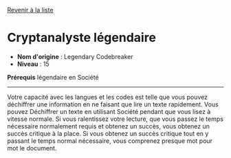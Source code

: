 [Revenir à la liste](list.md)

# Cryptanalyste légendaire

 * **Nom d'origine** : Legendary Codebreaker
 * **Niveau** : 15


<p><strong>Prérequis</strong> légendaire en Société</p>
<hr>
<p>Votre capacité avec les langues et les codes est telle que vous pouvez déchiffrer une information en ne faisant que lire un texte rapidement. Vous pouvez Déchiffrer un texte en utilisant Société pendant que vous lisez à vitesse normale. Si vous ralentissez votre lecture, que vous passez le temps nécessaire normalement requis et obtenez un succès, vous obtenez un succès critique à la place. Si vous obtenez un succès critique tout en y passant le temps normal nécessaire, vous comprenez presque mot pour mot le document.</p>